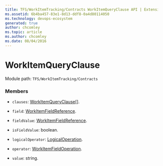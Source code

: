 ```yaml
---
title: TFS/WorkItemTracking/Contracts WorkItemQueryClause API | Extensions for Azure DevOps Services
ms.assetid: 6b4ba457-83e1-8d13-ddf8-0a4d80114050
ms.technology: devops-ecosystem
generated: true
author: chcomley
ms.topic: article
ms.author: chcomley
ms.date: 08/04/2016
---
```


# WorkItemQueryClause

Module path: `TFS/WorkItemTracking/Contracts`


### Members

* `clauses`: [WorkItemQueryClause](../../../TFS/WorkItemTracking/Contracts/WorkItemQueryClause.md)[]. 

* `field`: [WorkItemFieldReference](../../../TFS/WorkItemTracking/Contracts/WorkItemFieldReference.md). 

* `fieldValue`: [WorkItemFieldReference](../../../TFS/WorkItemTracking/Contracts/WorkItemFieldReference.md). 

* `isFieldValue`: boolean. 

* `logicalOperator`: [LogicalOperation](../../../TFS/WorkItemTracking/Contracts/LogicalOperation.md). 

* `operator`: [WorkItemFieldOperation](../../../TFS/WorkItemTracking/Contracts/WorkItemFieldOperation.md). 

* `value`: string. 

